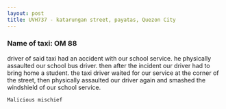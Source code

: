 ```yaml
---
layout: post
title: UVH737 - katarungan street, payatas, Quezon City
---
```


### Name of taxi: OM 88

driver of said taxi had an accident with our school service. he physically assaulted our school bus driver.  then after the incident our driver had to bring home a student. the taxi driver waited for our service at the corner of the street, then physically assaulted our driver again and smashed the windshield of our school service.

```Malicious mischief```
